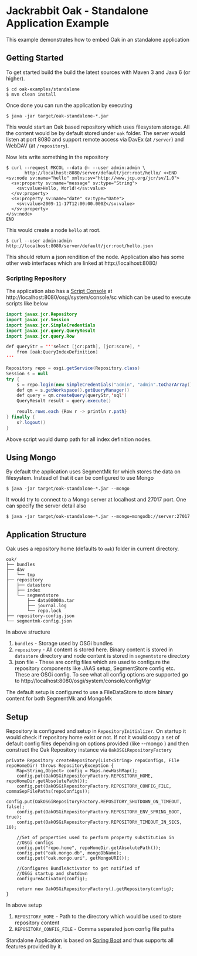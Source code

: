 <!--
   Licensed to the Apache Software Foundation (ASF) under one or more
   contributor license agreements.  See the NOTICE file distributed with
   this work for additional information regarding copyright ownership.
   The ASF licenses this file to You under the Apache License, Version 2.0
   (the "License"); you may not use this file except in compliance with
   the License.  You may obtain a copy of the License at

       http://www.apache.org/licenses/LICENSE-2.0

   Unless required by applicable law or agreed to in writing, software
   distributed under the License is distributed on an "AS IS" BASIS,
   WITHOUT WARRANTIES OR CONDITIONS OF ANY KIND, either express or implied.
   See the License for the specific language governing permissions and
   limitations under the License.
  -->
Jackrabbit Oak - Standalone Application Example
===============================================

This example demonstrates how to embed Oak in an standalone application

Getting Started
---------------

To get started build the build the latest sources with Maven 3 and Java 6 
(or higher). 

    $ cd oak-examples/standalone
    $ mvn clean install 
    
Once done you can run the application by executing

    $ java -jar target/oak-standalone-*.jar
    
This would start an Oak based repository which uses filesystem storage. All 
the content would be by default stored under `oak` folder. The server
would listen at port 8080 and support remote access via DavEx (at `/server`) 
and WebDAV (at `/repository`). 

Now lets write something in the repository

    $ curl --request MKCOL --data @- --user admin:admin \
           http://localhost:8080/server/default/jcr:root/hello/ <<END
    <sv:node sv:name="hello" xmlns:sv="http://www.jcp.org/jcr/sv/1.0">
      <sv:property sv:name="message" sv:type="String">
        <sv:value>Hello, World!</sv:value>
      </sv:property>
      <sv:property sv:name="date" sv:type="Date">
        <sv:value>2009-11-17T12:00:00.000Z</sv:value>
      </sv:property>
    </sv:node>
    END

This would create a node `hello` at root. 

    $ curl --user admin:admin http://localhost:8080/server/default/jcr:root/hello.json
    
This should return a json rendition of the node. Application also has some 
other web interfaces which are linked at http://localhost:8080/

### Scripting Repository

The application also has a [Script Console][1] at http://localhost:8080/osgi/system/console/sc
which can be used to execute scripts like below

```java
import javax.jcr.Repository
import javax.jcr.Session
import javax.jcr.SimpleCredentials
import javax.jcr.query.QueryResult
import javax.jcr.query.Row

def queryStr = '''select [jcr:path], [jcr:score], *
    from [oak:QueryIndexDefinition]
'''

Repository repo = osgi.getService(Repository.class)
Session s = null
try {
    s = repo.login(new SimpleCredentials("admin", "admin".toCharArray()))
    def qm = s.getWorkspace().getQueryManager()
    def query = qm.createQuery(queryStr,'sql')
    QueryResult result = query.execute()

    result.rows.each {Row r -> println r.path}
} finally {
    s?.logout()
}
```

Above script would dump path for all index definition nodes.

Using Mongo
-----------

By default the application uses SegmentMk for which stores the data on 
filesystem. Instead of that it can be configured to use Mongo

    $ java -jar target/oak-standalone-*.jar --mongo

It would try to connect to a Mongo server at localhost and 27017 port. One can
specify the server detail also

    $ java -jar target/oak-standalone-*.jar --mongo=mongodb://server:27017
    

Application Structure
---------------------

Oak uses a repository home (defaults to `oak`) folder in current 
directory.

    oak/
    ├── bundles
    ├── dav
    │   └── tmp
    ├── repository
    │   ├── datastore
    │   ├── index
    │   └── segmentstore
    │       ├── data00000a.tar
    │       ├── journal.log
    │       └── repo.lock
    ├── repository-config.json
    └── segmentmk-config.json

In above structure

1. `bundles` - Storage used by OSGi bundles
2. `repository` - All content is stored here. Binary content is stored in 
   `datastore` directory and node content is stored in `segmentstore` directory
3. json file - These are config files which are used to configure the 
  repository components like JAAS setup, SegmentStore config etc. These are OSGi
  config. To see what all config options are supported go to 
  http://localhost:8080/osgi/system/console/configMgr
  
The default setup is configured to use a FileDataStore to store binary 
content for both SegmentMk and MongoMk

Setup
-----

Repository is configured and setup in `RepositoryInitializer`. On startup
it would check if repository home exist or not. If not it would copy a set of
default config files depending on options provided (like --mongo ) and then
construct the Oak Repository instance via `OakOSGiRepositoryFactory`

    private Repository createRepository(List<String> repoConfigs, File repoHomeDir) throws RepositoryException {
        Map<String,Object> config = Maps.newHashMap();
        config.put(OakOSGiRepositoryFactory.REPOSITORY_HOME, repoHomeDir.getAbsolutePath());
        config.put(OakOSGiRepositoryFactory.REPOSITORY_CONFIG_FILE, commaSepFilePaths(repoConfigs));
        config.put(OakOSGiRepositoryFactory.REPOSITORY_SHUTDOWN_ON_TIMEOUT, false);
        config.put(OakOSGiRepositoryFactory.REPOSITORY_ENV_SPRING_BOOT, true);
        config.put(OakOSGiRepositoryFactory.REPOSITORY_TIMEOUT_IN_SECS, 10);

        //Set of properties used to perform property substitution in
        //OSGi configs
        config.put("repo.home", repoHomeDir.getAbsolutePath());
        config.put("oak.mongo.db", mongoDbName);
        config.put("oak.mongo.uri", getMongoURI());

        //Configures BundleActivator to get notified of
        //OSGi startup and shutdown
        configureActivator(config);

        return new OakOSGiRepositoryFactory().getRepository(config);
    }
    
In above setup

1. `REPOSITORY_HOME` - Path to the directory which would be used to store 
   repository content
2. `REPOSITORY_CONFIG_FILE` - Comma separated json config file paths 

Standalone Application is based on [Spring Boot](http://projects.spring.io/spring-boot/)
and thus supports all features provided by it. 

[1]: http://felix.apache.org/documentation/subprojects/apache-felix-script-console-plugin.html